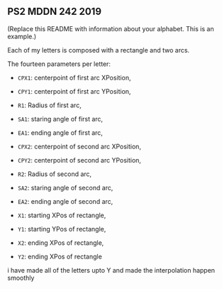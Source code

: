 ## PS2 MDDN 242 2019

(Replace this README with information about your alphabet. This is an example.)

Each of my letters is composed with a rectangle and two arcs. 

The fourteen parameters per letter:

  * `CPX1`: centerpoint of first arc XPosition,
  * `CPY1`: centerpoint of first arc YPosition,
  * `R1`: Radius of first arc,
  * `SA1`: staring angle of first arc,
  * `EA1`: ending angle of first arc,

  * `CPX2`: centerpoint of second arc XPosition,
  * `CPY2`: centerpoint of second arc YPosition,
  * `R2`: Radius of second arc,
  * `SA2`: staring angle of second arc,
  * `EA2`: ending angle of second arc,

  * `X1`: starting XPos of rectangle,
  * `Y1`: starting YPos of rectangle,
  * `X2`: ending XPos of rectangle,
  * `Y2`: ending XPos of rectangle

i have made all of the letters upto Y and made the interpolation happen smoothly